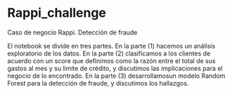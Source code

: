 # Rappi_challenge
Caso de negocio Rappi. Detección de fraude

El notebook se divide en tres partes. En la parte (1) hacemos un análisis exploratorio de los datos.
En la parte (2) clasificamos a los clientes de acuerdo con un score que definimos como la razón entre el 
total de sus gastos al mes y su limite de crédito, y discutimos las implicaciones para el negocio de lo encontrado. 
En la parte (3) desarrollamosun modelo Random Forest para la detección de fraude, y discutimos los hallazgos.

